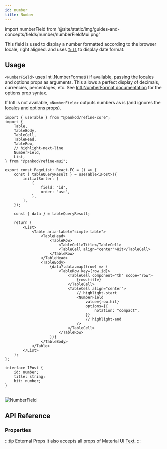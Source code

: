```yaml
---
id: number
title: Number
---
```


import numberField from '@site/static/img/guides-and-concepts/fields/number/numberFieldMui.png'

This field is used to display a number formatted according to the browser locale, right aligned. and uses [`Intl`](https://developer.mozilla.org/en-US/docs/Web/JavaScript/Reference/Global_Objects/Intl) to display date format.

## Usage

`<NumberField>` uses Intl.NumberFormat() if available, passing the locales and options props as arguments. This allows a perfect display of decimals, currencies, percentages, etc. See [Intl.NumberFormat documentation](https://developer.mozilla.org/en-US/docs/Web/JavaScript/Reference/Global_Objects/Intl/NumberFormat/NumberFormat) for the options prop syntax.

If Intl is not available, `<NumberField>` outputs numbers as is (and ignores the locales and options props).

```tsx title="src/pages/posts/list.tsx"
import { useTable } from "@pankod/refine-core";
import {
    Table,
    TableBody,
    TableCell,
    TableHead,
    TableRow,
    // highlight-next-line
    NumberField,
    List,
} from "@pankod/refine-mui";

export const PageList: React.FC = () => {
    const { tableQueryResult } = useTable<IPost>({
        initialSorter: [
            {
                field: "id",
                order: "asc",
            },
        ],
    });

    const { data } = tableQueryResult;

    return (
        <List>
            <Table aria-label="simple table">
                <TableHead>
                    <TableRow>
                        <TableCell>Title</TableCell>
                        <TableCell align="center">Hit</TableCell>
                    </TableRow>
                </TableHead>
                <TableBody>
                    {data?.data.map((row) => (
                        <TableRow key={row.id}>
                            <TableCell component="th" scope="row">
                                {row.title}
                            </TableCell>
                            <TableCell align="center">
                                // highlight-start
                                <NumberField
                                    value={row.hit}
                                    options={{
                                        notation: "compact",
                                    }}
                                    // highlight-end
                                />
                            </TableCell>
                        </TableRow>
                    ))}
                </TableBody>
            </Table>
        </List>
    );
};

interface IPost {
    id: number;
    title: string;
    hit: number;
}
```

<br/>
<div class="img-container">
    <div class="window">
        <div class="control red"></div>
        <div class="control orange"></div>
        <div class="control green"></div>
    </div>
    <img src={numberField} alt="NumberField" />
</div>

## API Reference

### Properties

<PropsTable module="@pankod/refine-mui/NumberField" value-description="Number value" />

:::tip External Props
It also accepts all props of Material UI [Text](https://mui.com/material-ui/react-text-field/).
:::
